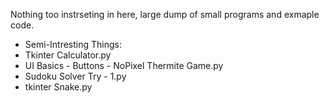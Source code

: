 Nothing too instrseting in here, large dump of small programs and exmaple code.

- Semi-Intresting Things:
- Tkinter Calculator.py
- UI Basics - Buttons - NoPixel Thermite Game.py
- Sudoku Solver Try - 1.py
- tkinter Snake.py


